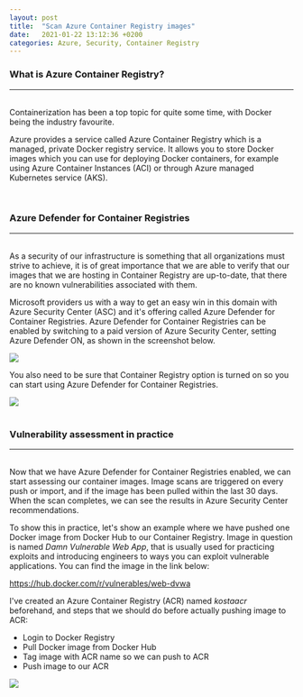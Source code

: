 ```yaml
---
layout: post
title:  "Scan Azure Container Registry images"
date:   2021-01-22 13:12:36 +0200
categories: Azure, Security, Container Registry
---
```


### What is Azure Container Registry?
----------------------------------

\
Containerization has been a top topic for quite some time, with Docker being the industry favourite.

Azure provides a service called Azure Container Registry which is a managed, private Docker registry service. It allows you to store Docker images which you can use for deploying Docker containers, for example using Azure Container Instances (ACI) or through Azure managed Kubernetes service (AKS).

<br>

### Azure Defender for Container Registries
----------------------------------

\
As a security of our infrastructure is something that all organizations must strive to achieve, it is of great importance that we are able to verify that our images that we are hosting in Container Registry are up-to-date, that there are no known vulnerabilities associated with them.

Microsoft providers us with a way to get an easy win in this domain with Azure Security Center (ASC) and it's offering called Azure Defender for Container Registries. Azure Defender for Container Registries can be enabled by switching to a paid version of Azure Security Center, setting Azure Defender ON, as shown in the screenshot below.

<img src="https://infrasecurity.xyz/media/ascdefender.PNG" style="display: block; margin: auto;" />

You also need to be sure that Container Registry option is turned on so you can start using Azure Defender for Container Registries.

<img src="https://infrasecurity.xyz/media/ascdefender2.PNG" style="display: block; margin: auto;" />

<br>

### Vulnerability assessment in practice
----------------------------------

\
Now that we have Azure Defender for Container Registries enabled, we can start assessing our container images. Image scans are triggered on every push or import, and if the image has been pulled within the last 30 days. When the scan completes, we can see the results in Azure Security Center recommendations.

To show this in practice, let's show an example where we have pushed one Docker image from Docker Hub to our Container Registry. Image in question is named *Damn Vulnerable Web App*, that is usually used for practicing exploits and introducing engineers to ways you can exploit vulnerable applications. You can find the image in the link below:

<a href="https://hub.docker.com/r/vulnerables/web-dvwa">https://hub.docker.com/r/vulnerables/web-dvwa</a>

I've created an Azure Container Registry (ACR) named *kostaacr* beforehand, and steps that we should do before actually pushing image to ACR:

* Login to Docker Registry
* Pull Docker image from Docker Hub
* Tag image with ACR name so we can push to ACR
* Push image to our ACR

<img src="https://infrasecurity.xyz/media/acr1.PNG" style="display: block; margin: auto;" />



